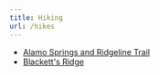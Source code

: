 ```yaml
---
title: Hiking
url: /hikes
---
```


- [Alamo Springs and Ridgeline Trail](/hikes/alamo-springs-ridgeline)
- [Blackett's Ridge](/hikes/blacketts-ridge)